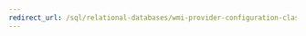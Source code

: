 ```yaml
---
redirect_url: /sql/relational-databases/wmi-provider-configuration-classes/servernetworkprotocolipaddress-class/enabled-property-servernetworkprotocolipaddress-class?toc=%2fsql%2frelational-databases%2fwmi-provider-configuration-classes%2fservernetworkprotocolipaddress-class%2ftoc.json
---
```

